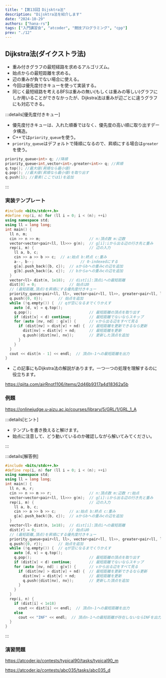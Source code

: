 ```yaml
---
title: "【第13回】Dijsktra法"
description: "Dijsktra法を紹介します"
date: "2024-10-29"
authors: ["hana-rs"]
tags: ["入門講習会", "atcoder", "競技プログラミング", "cpp"]
prev: "./12"
---
```


## Dijkstra法(ダイクストラ法)

- 重み付きグラフの最短経路を求めるアルゴリズム。
- 始点からの最短距離を求める。
- 辺の重みが負でない場合に使える。
- 今回は優先度付きキューを使って実装する。
- 同じく最短経路を考えるBFSは重みの無い(もしくは重みの等しい)グラフにしか用いることができなかったが、Dijkstra法は重みが辺ごとに違うグラフにも対応できる。

:::details[優先度付きキュー]

- 優先度付きキューは、入れた順番ではなく、優先度の高い順に取り出すデータ構造。
- C++では`priority_queue`を使う。
- `priority_queue`はデフォルトで降順になるので、昇順にする場合は`greater`を使う。

```cpp
priority_queue<int> q; //降順
priority_queue<int,vector<int>,greater<int>> q; //昇順
q.top(); //最大値(昇順なら最小値)
q.pop(); //最大値(昇順なら最小値)を取り出す
q.push(1); //要素(ここでは1)を追加
```

:::

### 実装テンプレート

```cpp
#include <bits/stdc++.h>
#define rep(i, n) for (ll i = 0; i < (n); ++i)
using namespace std;
using ll = long long;
int main() {
  ll n, m;
  cin >> n >> m;                      // n:頂点数 m:辺数
  vector<vector<pair<ll, ll>>> g(n);  // g[i]:iから出る辺の行き先と重み
  rep(i, m) {                         // 辺の入力
    ll a, b, c;
    cin >> a >> b >> c;  // a:始点 b:終点 c:重み
    a--, b--;                     // 0-indexedにする
    g[a].push_back({b, c});  // aからbへの重みcの辺を追加
    g[b].push_back({a, c});  // bからaへの重みcの辺を追加
  }
  vector<ll> dist(n, 1e18);  // dist[i]:頂点iへの最短距離
  dist[0] = 0;               // 始点は0
  // (最短距離,頂点)を昇順にする優先度付きキュー
  priority_queue<pair<ll, ll>, vector<pair<ll, ll>>, greater<pair<ll, ll>>> q;
  q.push({0, 0});       // 始点を追加
  while (!q.empty()) {  // qが空になるまでくりかえす
    auto [d, v] = q.top();
    q.pop();                          // 最短距離の頂点を取り出す
    if (dist[v] < d) continue;        // 最短距離でないならスキップ
    for (auto [nv, nd] : g[v]) {      // vから出る辺をすべて見る
      if (dist[nv] > dist[v] + nd) {  // 最短距離を更新できるなら更新
        dist[nv] = dist[v] + nd;      // 最短距離を更新
        q.push({dist[nv], nv});       // 更新した頂点を追加
      }
    }
  }
  cout << dist[n - 1] << endl;  // 頂点n-1への最短距離を出力
}
```

- この記事にもDijkstra法の解説があります。一つ一つの処理を理解するのに役立ちます。

<https://qiita.com/airRnot1106/items/2d46b9317a4d18362a5b>

### 例題

<https://onlinejudge.u-aizu.ac.jp/courses/library/5/GRL/1/GRL_1_A>

:::details[ヒント]

- テンプレを書き換えると解けます。
- 始点に注意して、どう動いているのか確認しながら解いてみてください。

:::

:::details[解答例]

```cpp
#include <bits/stdc++.h>
#define rep(i, n) for (ll i = 0; i < (n); ++i)
using namespace std;
using ll = long long;
int main() {
  ll n, m, r;
  cin >> n >> m >> r;                 // n:頂点数 m:辺数 r:始点
  vector<vector<pair<ll, ll>>> g(n);  // g[i]:iから出る辺の行き先と重み
  rep(i, m) {                         // 辺の入力
    ll a, b, c;
    cin >> a >> b >> c;      // a:始点 b:終点 c:重み
    g[a].push_back({b, c});  // aからbへの重みcの辺を追加
  }
  vector<ll> dist(n, 1e18);  // dist[i]:頂点iへの最短距離
  dist[r] = 0;               // 始点は0
  // (最短距離,頂点)を昇順にする優先度付きキュー
  priority_queue<pair<ll, ll>, vector<pair<ll, ll>>, greater<pair<ll, ll>>> q;
  q.push({0, r});       // 始点を追加
  while (!q.empty()) {  // qが空になるまでくりかえす
    auto [d, v] = q.top();
    q.pop();                          // 最短距離の頂点を取り出す
    if (dist[v] < d) continue;        // 最短距離でないならスキップ
    for (auto [nv, nd] : g[v]) {      // vから出る辺をすべて見る
      if (dist[nv] > dist[v] + nd) {  // 最短距離を更新できるなら更新
        dist[nv] = dist[v] + nd;      // 最短距離を更新
        q.push({dist[nv], nv});       // 更新した頂点を追加
      }
    }
  }
  rep(i, n) {
    if (dist[i] < 1e18)
      cout << dist[i] << endl;  // 頂点n-1への最短距離を出力
    else
      cout << "INF" << endl;  // 頂点n-1への最短距離が存在しないならINFを出力
  }
}

```

:::

### 演習問題

<https://atcoder.jp/contests/typical90/tasks/typical90_m>

<https://atcoder.jp/contests/abc035/tasks/abc035_d>
